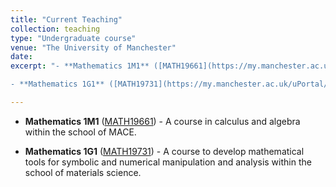 ```yaml
---
title: "Current Teaching"
collection: teaching
type: "Undergraduate course"
venue: "The University of Manchester"
date:
excerpt: "- **Mathematics 1M1** ([MATH19661](https://my.manchester.ac.uk/uPortal/p/course-unit-info.ctf1/max/render.uP?pP_location=%2FCourseUnitPublishing%2FCourseUnitDataFiles%2FMATH%2F014949MATH196612019-09-171V12.xml&pP_action=viewCUDetails)) - A course in calculus and algebra within the school of MACE.

- **Mathematics 1G1** ([MATH19731](https://my.manchester.ac.uk/uPortal/p/course-unit-info.ctf1/max/render.uP?pP_location=%2FCourseUnitPublishing%2FCourseUnitDataFiles%2FMATH%2F009213MATH197312019-07-311V8.xml&pP_action=viewCUDetails)) - A course to develop mathematical tools for symbolic and numerical manipulation and analysis within the school of materials science."

---
```


- **Mathematics 1M1** ([MATH19661](https://my.manchester.ac.uk/uPortal/p/course-unit-info.ctf1/max/render.uP?pP_location=%2FCourseUnitPublishing%2FCourseUnitDataFiles%2FMATH%2F014949MATH196612019-09-171V12.xml&pP_action=viewCUDetails)) - A course in calculus and algebra within the school of MACE.

- **Mathematics 1G1** ([MATH19731](https://my.manchester.ac.uk/uPortal/p/course-unit-info.ctf1/max/render.uP?pP_location=%2FCourseUnitPublishing%2FCourseUnitDataFiles%2FMATH%2F009213MATH197312019-07-311V8.xml&pP_action=viewCUDetails)) - A course to develop mathematical tools for symbolic and numerical manipulation and analysis within the school of materials science.
